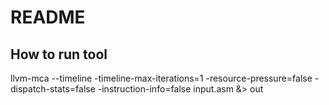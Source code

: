 # README

## How to run tool
llvm-mca --timeline -timeline-max-iterations=1 -resource-pressure=false -dispatch-stats=false -instruction-info=false input.asm  &> out
